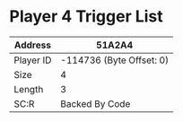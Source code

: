 #  Player 4 Trigger List
Address   | 51A2A4
----------|-------------
Player ID | -114736 (Byte Offset: 0)
Size 	  | 4
Length 	  | 3
SC:R      | Backed By Code


